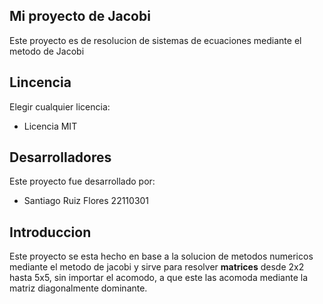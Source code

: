 ## Mi proyecto de Jacobi

Este proyecto es de resolucion de sistemas de ecuaciones mediante el metodo de Jacobi


## Lincencia
Elegir cualquier licencia:
- Licencia MIT

## Desarrolladores 

Este proyecto fue desarrollado por:

- Santiago Ruiz Flores 22110301

## Introduccion

Este proyecto se esta hecho en base a la solucion de metodos numericos mediante el metodo de 
jacobi y sirve para resolver **matrices** desde 2x2 hasta 5x5, sin importar el acomodo, a que
este las acomoda mediante la matriz diagonalmente dominante.